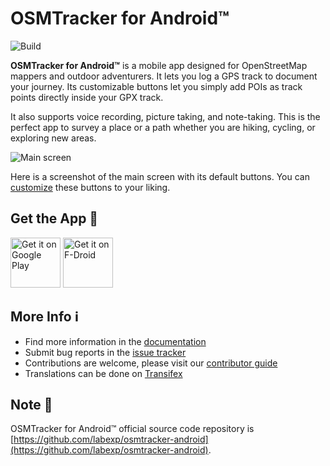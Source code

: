 # OSMTracker for Android™

![Build](https://github.com/labexp/osmtracker-android/actions/workflows/android.yml/badge.svg)

**OSMTracker for Android™** is a mobile app designed for OpenStreetMap mappers and outdoor adventurers. It lets you log a GPS track to document your journey. Its customizable buttons let you simply add POIs as track points directly inside your GPX track.

It also supports voice recording, picture taking, and note-taking. This is the perfect app to survey a place or a path whether you are hiking, cycling, or exploring new areas.

![Main screen](https://wiki.openstreetmap.org/w/images/thumb/7/7b/OSMTracker-Android-main-screen-en.jpg/200px-OSMTracker-Android-main-screen-en.jpg)

Here is a screenshot of the main screen with its default buttons. You can [customize](https://github.com/labexp/osmtracker-android/wiki/Custom-buttons-layouts) these buttons to your liking.

## Get the App 📲

[<img alt='Get it on Google Play' src='https://play.google.com/intl/en_us/badges/images/generic/en_badge_web_generic.png' height="80"/>](https://play.google.com/store/apps/details?id=net.osmtracker)
[<img src="https://f-droid.org/badge/get-it-on.png" alt="Get it on F-Droid" height="80">](https://f-droid.org/app/net.osmtracker)

## More Info ℹ

- Find more information in the [documentation](https://github.com/labexp/osmtracker-android/wiki)
- Submit bug reports in the [issue tracker](https://github.com/labexp/osmtracker-android/issues)
- Contributions are welcome, please visit our [contributor guide](https://github.com/labexp/osmtracker-android/blob/master/CONTRIBUTING.md)
- Translations can be done on [Transifex](https://explore.transifex.com/labexp/osmtracker-android/)

## Note 📝

OSMTracker for Android™ official source code repository is [https://github.com/labexp/osmtracker-android](https://github.com/labexp/osmtracker-android).